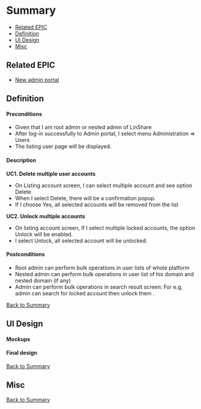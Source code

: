 # Summary

* [Related EPIC](#related-epic)
* [Definition](#definition)
* [UI Design](#ui-design)
* [Misc](#misc)

## Related EPIC

* [New admin portal](./README.md)

## Definition

#### Preconditions

* Given that I am root admin or nested admin of LinShare
* After log-in successfully to Admin portal, I select menu Administration => Users 
* The listing user page will be displayed. 

#### Description

**UC1. Delete multiple user accounts**

- On Listing account screen, I can select multiple account and see option Delete
- When I select Delete, there will be a confirmation popup.
- If I choose Yes, all selected accounts will be removed from the list

**UC2. Unlock multiple accounts**

- On listing account screen, If I select multiple locked accounts, the option Unlock will be enabled.
- I select Unlock, all selected account will be unlocked.

#### Postconditions

- Root admin can perform bulk operations in user lists of whole platform 
- Nested admin can perform bulk operations in user list of his domain and nested domain (if any)
- Admin can perform bulk operations in search result screen: For e.g, admin can search for locked account then unlock them .

[Back to Summary](#summary)

## UI Design

#### Mockups

#### Final design


[Back to Summary](#summary)
## Misc

[Back to Summary](#summary)
